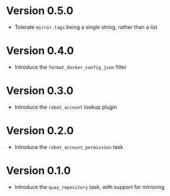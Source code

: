 # Version 0.5.0

- Tolerate `mirror.tags` being a single string, rather than a list

# Version 0.4.0

- Introduce the `format_docker_config_json` filter

# Version 0.3.0

- Introduce the `robot_account` lookup plugin

# Version 0.2.0

- Introduce the `robot_account_permission` task

# Version 0.1.0

- Introduce the `quay_repository` task, with support for mirroring
